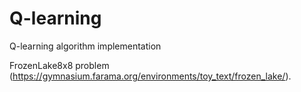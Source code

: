 # Q-learning
Q-learning algorithm implementation

FrozenLake8x8 problem (https://gymnasium.farama.org/environments/toy_text/frozen_lake/).
